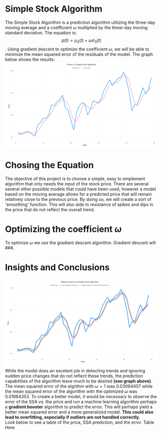 # Simple Stock Algorithm

The Simple Stock Algorithm is a prediction algorithm utilizing the three-day moving average and a coefficient $\omega$ multiplied by the three-day moving standard deviation. The equation is: $$p(t) = \mu_{3}(t)+\omega\sigma_{3}(t)$$. Using gradient descent to optimize the coefficient $\omega$, we will be able to minimize the mean squared error of the residuals of the model. The graph below shows the results:
![](AdditionalFiles/ssa_vs_price.png)

# Chosing the Equation
The objective of this project is to choose a simple, easy to emplement algorithm that only needs the input of the stock price. There are several several other possible models that could have been used, however a model based on the moving average allows for a predicted price that will remain relatively close to the previous price. By doing so, we will create a sort of 'smoothing' function. This will also aide in resistance of spikes and dips in the price that do not reflect the overall trend.  

# Optimizing the coefficient $\omega$
To optimize $\omega$ we use the gradient descent algorithm. Gradient descent will ###.

# Insights and Conclusions
![](AdditionalFiles/ssa_prediction.png)
While the model does an excelent job in detecting trends and ignoring sudden price changes that do not reflect these trends, the prediction capabilities of the algorithm leave much to be desired **(see graph above)**. The mean squared error of the algrithm with $\omega = 1$ was 0.03064407 while the mean squared error of the algorithm with the optimized $\omega$ was 0.01684353. To create a better model, it would be necessary to observe the error of the SSA vs. the price and run a machine learning algorithm perhaps a **gradient booster** algorithm to predict the error. This will perhaps yield a better mean squared error and a more generalized model. **This could also lead to overfitting, especially if outliers are not handled correctly.**</br>
Look below to see a table of the price, SSA prediction, and the error.
Table Here
